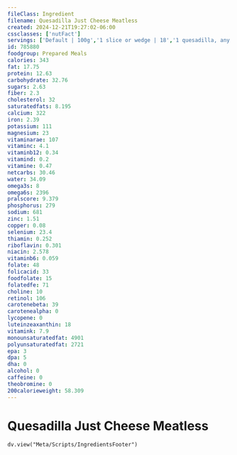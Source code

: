 ```yaml
---
fileClass: Ingredient
filename: Quesadilla Just Cheese Meatless
created: 2024-12-21T19:27:02-06:00
cssclasses: ['nutFact']
servings: ['Default | 100g','1 slice or wedge | 18','1 quesadilla, any size | 141','1 cup | 95']
id: 785880
foodgroup: Prepared Meals
calories: 343
fat: 17.75
protein: 12.63
carbohydrate: 32.76
sugars: 2.63
fiber: 2.3
cholesterol: 32
saturatedfats: 8.195
calcium: 322
iron: 2.39
potassium: 111
magnesium: 23
vitaminarae: 107
vitaminc: 4.1
vitaminb12: 0.34
vitamind: 0.2
vitamine: 0.47
netcarbs: 30.46
water: 34.09
omega3s: 8
omega6s: 2396
pralscore: 9.379
phosphorus: 279
sodium: 681
zinc: 1.51
copper: 0.08
selenium: 23.4
thiamin: 0.252
riboflavin: 0.301
niacin: 2.578
vitaminb6: 0.059
folate: 48
folicacid: 33
foodfolate: 15
folatedfe: 71
choline: 10
retinol: 106
carotenebeta: 39
carotenealpha: 0
lycopene: 0
luteinzeaxanthin: 18
vitamink: 7.9
monounsaturatedfat: 4901
polyunsaturatedfat: 2721
epa: 3
dpa: 5
dha: 0
alcohol: 0
caffeine: 0
theobromine: 0
200calorieweight: 58.309
---
```


# Quesadilla Just Cheese Meatless

```dataviewjs
dv.view("Meta/Scripts/IngredientsFooter")
```